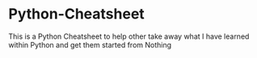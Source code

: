 # Python-Cheatsheet
This is a Python Cheatsheet to help other take away what I have learned within Python and get them started from Nothing
